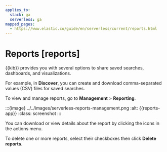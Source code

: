 ```yaml
---
applies_to:
  stack: ga
  serverless: ga
mapped_pages:
  - https://www.elastic.co/guide/en/serverless/current/reports.html
---
```


# Reports [reports]

{{kib}} provides you with several options to share saved searches, dashboards, and visualizations.

For example, in **Discover**, you can create and download comma-separated values (CSV) files for saved searches.

To view and manage reports, go to **Management** > **Reporting**.

:::{image} ../../images/serverless-reports-management.png
:alt: {{reports-app}}
:class: screenshot
:::

You can download or view details about the report by clicking the icons in the actions menu.

To delete one or more reports, select their checkboxes then click **Delete reports**.
